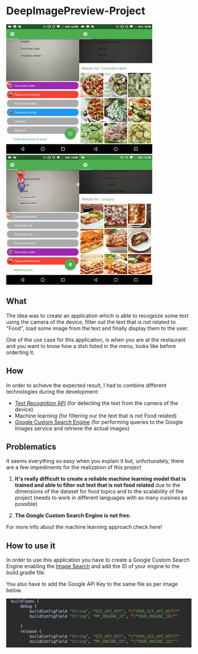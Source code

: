 # DeepImagePreview-Project

<img src="https://raw.githubusercontent.com/dvdciri/DeepImagePreview-Project/master/images/screen_2.png" height="350" /><img src="https://raw.githubusercontent.com/dvdciri/DeepImagePreview-Project/master/images/screen_1.png" height="350" /><img src="https://raw.githubusercontent.com/dvdciri/DeepImagePreview-Project/master/images/screen_3.png" height="350" /><img src="https://raw.githubusercontent.com/dvdciri/DeepImagePreview-Project/master/images/screen_4.png" height="350" />


## What
The idea was to create an application which is able to recognize some text using the camera of the device, filter out the text that is not related to "Food", load some image from the text and finally display them to the user. 

One of the use case for this application, is when you are at the restaurant and you want to know how a dish listed in the menu, looks like before orderting it.

## How
In order to achieve the expected result, I had to combine different technologies during the development:

- [Text Recognition API](https://developers.google.com/vision/text-overview) (for detecting the text from the camera of the device)
- Machine learning (for filtering our the text that is not Food related)
- [Google Custom Search Engine](https://developers.google.com/custom-search/docs/overview) (for performing queries to the Google Images service and retrieve the actual images)

## Problematics
It seems everything so easy when you explain it but, unfortunately, there are a few impediments for the realization of this project

 1. **It's really difficult to create a reliable machine learning model that is trained and able to filter out text that is not food related** due to the dimensions of the dataset for food topics and to the scalability of the project (needs to work in different languages with as many cuisines as possible)

 2. **The Google Custom Search Engine is not free.**
 
 For more info about the machine learning approach check here!

## How to use it
In order to use this application you have to create a Google Custom Search Engine enabling the [Image Search](https://support.google.com/customsearch//answer/2630972?hl=en&ctx=topic&topic=2568895) and add the ID of your engine to the build.gradle file.

You also have to add the Google APi Key to the same file as per image below.

<img src="https://raw.githubusercontent.com/dvdciri/DeepImagePreview-Project/master/images/GRADLE_SETUP.png" width="500" />


